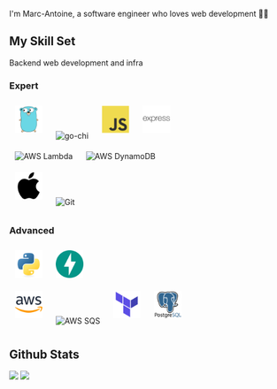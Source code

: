 I'm Marc-Antoine, a software engineer who loves web development 👨‍💻

## My Skill Set

Backend web development and infra

### Expert

<div>
<img style="margin: 10px" src="https://github.com/devicons/devicon/blob/master/icons/go/go-original.svg" alt="Go" height="50" />
<img style="margin: 10px" src="https://cdn.rawgit.com/go-chi/chi/master/_examples/chi.svg" alt="go-chi" height="50" />
<img style="margin: 10px" src="https://github.com/devicons/devicon/blob/master/icons/javascript/javascript-original.svg" alt="JavaScript" height="50" />
<img style="margin: 10px" src="https://github.com/devicons/devicon/blob/master/icons/express/express-original-wordmark.svg" alt="Express.js" height="50" />
</div>

<div>
<img style="margin: 10px" src="https://upload.wikimedia.org/wikipedia/commons/thumb/5/5c/Amazon_Lambda_architecture_logo.svg/1200px-Amazon_Lambda_architecture_logo.svg.png" alt="AWS Lambda" height="50" />
<img style="margin: 10px" src="https://upload.wikimedia.org/wikipedia/commons/f/fd/DynamoDB.png" alt="AWS DynamoDB" height="50" />
</div>

<div>
<img style="margin: 10px" src="https://github.com/devicons/devicon/blob/master/icons/apple/apple-original.svg" alt="Apple" height="50" />
<img style="margin: 10px" src="https://www.vectorlogo.zone/logos/git-scm/git-scm-icon.svg" alt="Git" height="50" />
</div>

### Advanced

<div>
<img style="margin: 10px" src="https://github.com/devicons/devicon/blob/master/icons/python/python-original.svg" alt="Python" height="50" />
<img style="margin: 10px" src="https://github.com/devicons/devicon/blob/master/icons/fastapi/fastapi-original.svg" alt="FastAPI" height="50" />
</div>

<div>
<img style="margin: 10px" src="https://github.com/devicons/devicon/blob/master/icons/amazonwebservices/amazonwebservices-original-wordmark.svg" alt="AWS" height="50" />
<img style="margin: 10px" src="https://static-00.iconduck.com/assets.00/aws-sqs-simple-queue-service-icon-424x512-lkqfmttm.png" alt="AWS SQS" height="50" />
<img style="margin: 10px" src="https://github.com/devicons/devicon/blob/master/icons/terraform/terraform-original.svg" alt="Terraform" height="50" />
<img style="margin: 10px" src="https://github.com/devicons/devicon/blob/master/icons/postgresql/postgresql-original-wordmark.svg" alt="PostgreSQL" height="50" />
</div>

## Github Stats

<div>
  <img src="https://github-readme-stats.vercel.app/api/top-langs/?username=chevalmuscle&theme=dark&&bg_color=0d1117&hide_border=true" />
  <img src="https://github-readme-stats.vercel.app/api?username=chevalmuscle&show_icons=true&count_private=true&hide_rank=true&theme=dark&bg_color=0d1117&hide_border=true" />
</div>
